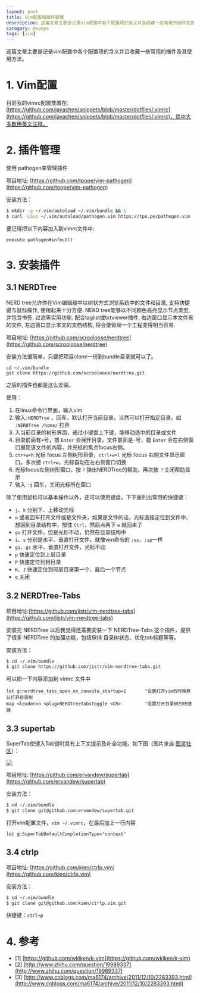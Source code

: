 ```yaml
---
layout: post
title: Vim配置和插件管理
description: 这篇文章主要是记录vim配置中各个配置项的含义并且收藏一些常用的插件及其使用方法。
category: devops
tags: [vim]
---
```


这篇文章主要是记录vim配置中各个配置项的含义并且收藏一些常用的插件及其使用方法。

# 1. Vim配置

目前我的vimrc配置放置在:[https://github.com/javachen/snippets/blob/master/dotfiles/.vimrc](https://github.com/javachen/snippets/blob/master/dotfiles/.vimrc)，其中大多数用英文注释。

# 2. 插件管理

使用 pathogen来管理插件

项目地址:	[https://github.com/tpope/vim-pathogen](https://github.com/tpope/vim-pathogen)

安装方法：

~~~bash 
$ mkdir -p ~/.vim/autoload ~/.vim/bundle && \
$ curl -LSso ~/.vim/autoload/pathogen.vim https://tpo.pe/pathogen.vim
~~~

要记得把以下内容加入到vimrc文件中:

~~~
execute pathogen#infect()
~~~

# 3. 安装插件

## 3.1 NERDTree

NERD tree允许你在Vim编辑器中以树状方式浏览系统中的文件和目录, 支持快捷键与鼠标操作, 使用起来十分方便. NERD tree能够以不同颜色高亮显示节点类型, 并包含书签, 过滤等实用功能. 配合taglist或txtviewer插件, 右边窗口显示本文件夹的文件, 左边窗口显示本文的文档结构, 将会使管理一个工程变得相当容易.

项目地址:	[https://github.com/scrooloose/nerdtree](https://github.com/scrooloose/nerdtree)

安装方法很简单，只要把项目clone一份到bundle目录就可以了。

~~~
cd ~/.vim/bundle
git clone https://github.com/scrooloose/nerdtree.git
~~~

之后的插件也都是这么安装。

使用：

1. 在linux命令行界面，输入vim
2. 输入`:NERDTree` ，回车，默认打开当前目录，当然可以打开指定目录，如 `:NERDTree /home/` 打开
3. 入当前目录的树形界面，通过小键盘上下键，能移动选中的目录或文件
4. 目录前面有`+`号，摁 `Enter` 会展开目录，文件前面是`-`号，摁 `Enter` 会在右侧窗口展现该文件的内容，并光标的焦点focus右侧。
5. `ctr+w+h` 光标 focus 左侧树形目录，`ctrl+w+l` 光标 focus 右侧文件显示窗口。多次摁 `ctrl+w`，光标自动在左右侧窗口切换
6. 光标focus左侧树形窗口，按 `?` 弹出NERDTree的帮助，再次按 `？`关闭帮助显示
7. 输入 `:q` 回车，关闭光标所在窗口

除了使用鼠标可以基本操作以外，还可以使用键盘。下下面列出常用的快捷键：

- `j`、`k` 分别下、上移动光标
- `o` 或者回车打开文件或是文件夹，如果是文件的话，光标直接定位到文件中，想回到目录结构中，按住 `Ctrl`，然后点两下 `w` 就回来了
- `go` 打开文件，但是光标不动，仍然在目录结构中
- `i`、`s` 分别是水平、垂直打开文件，就像vim命令的 `:vs`、`:sp`一样
- `gi`、`gs` 水平、垂直打开文件，光标不动
- `p` 快速定位到上层目录
- `P` 快速定位到根目录
- `K`、`J` 快速定位到同层目录第一个、最后一个节点
- `q` 关闭

## 3.2 NERDTree-Tabs

项目地址:[https://github.com/jistr/vim-nerdtree-tabs](https://github.com/jistr/vim-nerdtree-tabs)

安装完 NERDTree 以后我觉得还需要安装一下 NERDTree-Tabs 这个插件，提供了很多 NERDTree 的加强功能，包括保持 目录树状态、优化tab标题等等。

安装方法：

~~~bash
$ cd ~/.vim/bundle
$ git clone https://github.com/jistr/vim-nerdtree-tabs.git
~~~

可以把一下内容添加到 vimrc 文件中

~~~
let g:nerdtree_tabs_open_on_console_startup=1       "设置打开vim的时候默认打开目录树
map <leader>n <plug>NERDTreeTabsToggle <CR>         "设置打开目录树的快捷键
~~~

## 3.3 supertab

SuperTab使键入Tab键时具有上下文提示及补全功能。如下图（图片来自 [图灵社区](http://www.ituring.com.cn/article/124970)）：

![](http://www.ituring.com.cn/download/01g6WiEUEKaO)

项目地址:	[https://github.com/ervandew/supertab](https://github.com/ervandew/supertab)

安装方法：

~~~bash
$ cd ~/.vim/bundle
$ git clone git@github.com:ervandew/supertab.git
~~~

打开vim配置文件，`vim ~/.vimrc`，在最后加上一行内容

~~~
let g:SuperTabDefaultCompletionType="context"
~~~

## 3.4 ctrlp

项目地址:	[https://github.com/kien/ctrlp.vim](https://github.com/kien/ctrlp.vim)

安装方法：

~~~bash
$ cd ~/.vim/bundle
$ git clone git@github.com:kien/ctrlp.vim.git
~~~

快捷键：`ctrl+p`

# 4. 参考

- [1] [https://github.com/wklken/k-vim](https://github.com/wklken/k-vim)
- [2] [http://www.zhihu.com/question/19989337](http://www.zhihu.com/question/19989337)
- [3] [http://www.cnblogs.com/ma6174/archive/2011/12/10/2283393.html](http://www.cnblogs.com/ma6174/archive/2011/12/10/2283393.html)
